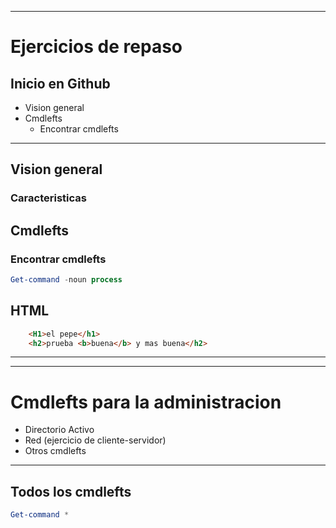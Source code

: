 ---------------------------------
# Ejercicios de repaso
## Inicio en Github
- Vision general
- Cmdlefts
  - Encontrar cmdlefts

------------------------------------------

## Vision general
### Caracteristicas

## Cmdlefts
### Encontrar cmdlefts
```Powershell
Get-command -noun process
```
## HTML
```html
    <H1>el pepe</h1>
    <h2>prueba <b>buena</b> y mas buena</h2>
```

-------------------------------
-------------------------------

# Cmdlefts para la administracion
- Directorio Activo
- Red (ejercicio de cliente-servidor)
- Otros cmdlefts

--------------------

## Todos los cmdlefts
```Powershell
Get-command *
```
